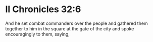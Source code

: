 # II Chronicles 32:6

And he set combat commanders over the people and gathered them together to him in the square at the gate of the city and spoke encouragingly to them, saying,
